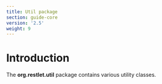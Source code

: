 ```yaml
---
title: Util package
section: guide-core
version: '2.5'
weight: 9
---
```

# Introduction

The **org.restlet.util** package contains various utility classes.

